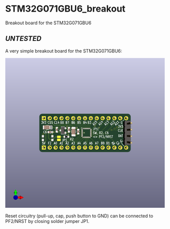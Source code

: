 # STM32G071GBU6_breakout
Breakout board for the STM32G071GBU6

## _UNTESTED_

A very simple breakout board for the STM32G071GBU6:

![3D view](https://github.com/crteensy/STM32G071GBU6_breakout/blob/main/STM32G071GBU6_breakout-3d.png)

Reset circuitry (pull-up, cap, push button to GND) can be connected to PF2/NRST by closing solder jumper JP1.
